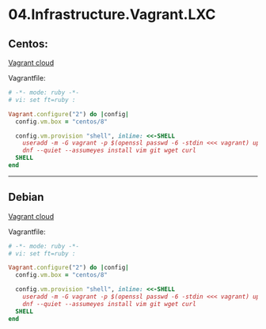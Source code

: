 # 04.Infrastructure.Vagrant.LXC

## Centos:

[Vagrant cloud](https://app.vagrantup.com/upanasiuk/boxes/centos8)

Vagrantfile:

```ruby
# -*- mode: ruby -*-
# vi: set ft=ruby :

Vagrant.configure("2") do |config|
  config.vm.box = "centos/8"

  config.vm.provision "shell", inline: <<-SHELL
    useradd -m -G vagrant -p $(openssl passwd -6 -stdin <<< vagrant) updater    
    dnf --quiet --assumeyes install vim git wget curl
  SHELL
end
```

---

## Debian

[Vagrant cloud](https://app.vagrantup.com/upanasiuk/boxes/debian10)

Vagrantfile:

```ruby
# -*- mode: ruby -*-
# vi: set ft=ruby :

Vagrant.configure("2") do |config|
  config.vm.box = "centos/8"

  config.vm.provision "shell", inline: <<-SHELL
    useradd -m -G vagrant -p $(openssl passwd -6 -stdin <<< vagrant) updater    
    dnf --quiet --assumeyes install vim git wget curl
  SHELL
end
```
